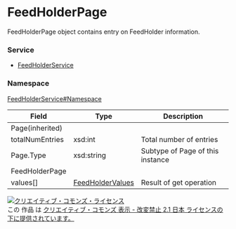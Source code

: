 # FeedHolderPage
FeedHolderPage object contains entry on FeedHolder information.

### Service
+ [FeedHolderService](../../services/FeedHolderService.md)

### Namespace
[FeedHolderService#Namespace](../../services/FeedHolderService.md#namespace)

| Field | Type | Description |
|---|---|---|
| Page(inherited) |||
| totalNumEntries | xsd:int| Total number of entries |
| Page.Type | xsd:string | Subtype of Page of this instance |
| FeedHolderPage |||
| values[] | [FeedHolderValues](FeedHolderValues.md)| Result of get operation |

<a rel="license" href="http://creativecommons.org/licenses/by-nd/2.1/jp/"><img alt="クリエイティブ・コモンズ・ライセンス" style="border-width:0" src="https://i.creativecommons.org/l/by-nd/2.1/jp/88x31.png" /></a><br />この 作品 は <a rel="license" href="http://creativecommons.org/licenses/by-nd/2.1/jp/">クリエイティブ・コモンズ 表示 - 改変禁止 2.1 日本 ライセンスの下に提供されています。</a>
